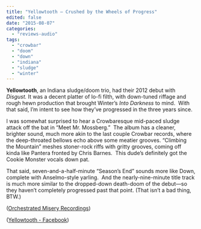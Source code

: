```yaml
---
title: "Yellowtooth – Crushed by the Wheels of Progress"
edited: false
date: "2015-08-07"
categories:
  - "reviews-audio"
tags:
  - "crowbar"
  - "doom"
  - "down"
  - "indiana"
  - "sludge"
  - "winter"
---
```


**Yellowtooth**, an Indiana sludge/doom trio, had their 2012 debut with _Disgust._ It was a decent platter of lo-fi filth, with down-tuned riffage and rough hewn production that brought Winter’s _Into Darkness_ to mind.  With that said, I’m intent to see how they’ve progressed in the three years since.

I was somewhat surprised to hear a Crowbaresque mid-paced sludge attack off the bat in “Meet Mr. Mossberg.”  The album has a cleaner, brighter sound, much more akin to the last couple Crowbar records, where the deep-throated bellows echo above some meatier grooves. “Climbing the Mountain” meshes stoner-rock riffs with gritty grooves, coming off kinda like Pantera fronted by Chris Barnes.  This dude’s definitely got the Cookie Monster vocals down pat.

That said, seven-and-a-half-minute “Season’s End” sounds more like Down, complete with Anselmo-style yarling.  And the nearly-nine-minute title track is much more similar to the dropped-down death-doom of the debut—so they haven’t completely progressed past that point. (That isn’t a bad thing, BTW.)

([Orchestrated Misery Recordings](http://orchestratedmiseryrecordings.bigcartel.com/))

([Yellowtooth - Facebook](https://www.facebook.com/Yellowtoothband))
